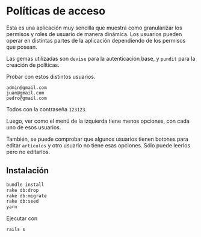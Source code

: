 # Políticas de acceso

Esta es una aplicación muy sencilla que muestra como granularizar los permisos y roles de usuario de manera dinámica. Los usuarios pueden operar en distintas partes de la aplicación dependiendo de los permisos que posean.

Las gemas utilizadas son `devise` para la autenticación base, y `pundit` para la creación de políticas.

Probar con estos distintos usuarios.

```
admin@gmail.com
juan@gmail.com
pedro@gmail.com
```

Todos con la contraseña `123123`.

Luego, ver como el menú de la izquierda tiene menos opciones, con cada uno de esos usuarios.

También, se puede comprobar que algunos usuarios tienen botones para editar `artículos` y otro usuario no tiene esas opciones. Sólo puede leerlos pero no editarlos.

## Instalación

```bash
bundle install
rake db:drop
rake db:migrate
rake db:seed
yarn
```

Ejecutar con

```bash
rails s
```
